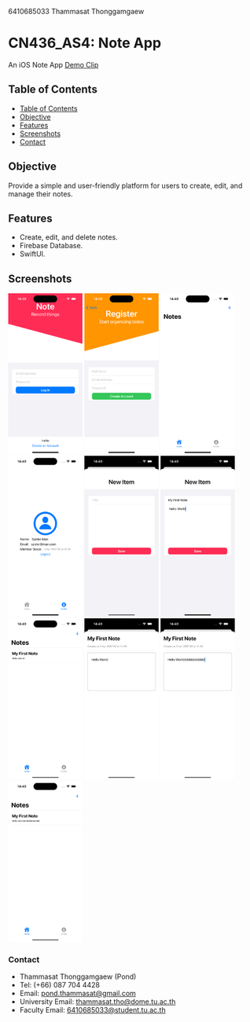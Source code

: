 6410685033 Thammasat Thonggamgaew

# CN436_AS4: Note App

An iOS Note App 
[Demo Clip](https://youtu.be/-SKyd_fC4k4)

## Table of Contents
- [Table of Contents](#table-of-contents)
- [Objective](#objective)
- [Features](#features)
- [Screenshots](#screenshots)
- [Contact](#contact)

## Objective
Provide a simple and user-friendly platform for users to create, edit, and manage their notes.

## Features
- Create, edit, and delete notes.
- Firebase Database.
- SwiftUI.

## Screenshots
<img src="Screenshot/1.png" width="30%" />
<img src="Screenshot/2.png" width="30%" />
<img src="Screenshot/3.png" width="30%" />
<img src="Screenshot/4.png" width="30%" />
<img src="Screenshot/5.png" width="30%" />
<img src="Screenshot/6.png" width="30%" />
<img src="Screenshot/7.png" width="30%" />
<img src="Screenshot/8.png" width="30%" />
<img src="Screenshot/9.png" width="30%" />
<img src="Screenshot/10.png" width="30%" />


### Contact
- Thammasat Thonggamgaew (Pond)
- Tel: (+66) 087 704 4428
- Email: pond.thammasat@gmail.com
- University Email: thammasat.tho@dome.tu.ac.th
- Faculty Email: 6410685033@student.tu.ac.th
